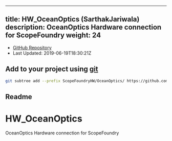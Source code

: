 
---
title: HW_OceanOptics (SarthakJariwala)
description: OceanOptics Hardware connection for ScopeFoundry
weight: 24
---
- [GitHub Repository](https://github.com/SarthakJariwala/HW_OceanOptics)
- Last Updated: 2019-06-19T18:30:21Z

## Add to your project using [git](/docs/100_development/20_git/)
```bash
git subtree add --prefix ScopeFoundryHW/OceanOptics/ https://github.com/SarthakJariwala/HW_OceanOptics master && git checkout
```

## Readme
# HW_OceanOptics
OceanOptics Hardware connection for ScopeFoundry

